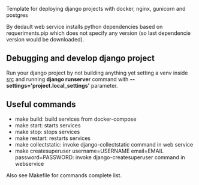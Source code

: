 Template for deploying django projects with docker, nginx, gunicorn and postgres

By dedault web service installs python dependencies based on requeriments.pip which does not specify any version (so last dependencie version would be downloaded).

## Debugging and develop django project
Run your django project by not building anything yet setting a venv inside [src](https://github.com/imjulioc/django-project-template/tree/master/src) and running **django runserver** command with **--settings='project.local_settings'** parameter.

## Useful commands
- make build: build services from docker-compose
- make start: starts services
- make stop: stops services
- make restart: restarts services
- make collectstatic: invoke django-collectstatic command in web service
- make createsuperuser username=USERNAME email=EMAIL password=PASSWORD: invoke django-createsuperuser command in webservice

Also see Makefile for commands complete list.
